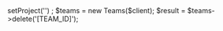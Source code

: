 <?php

use Appwrite\Client;
use Appwrite\Services\Teams;

$client = new Client();

$client
    ->setProject('')
;

$teams = new Teams($client);

$result = $teams->delete('[TEAM_ID]');